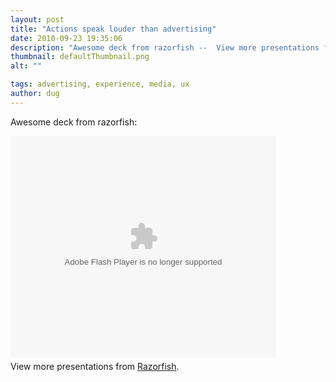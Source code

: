 ```yaml
---
layout: post
title: "Actions speak louder than advertising"
date: 2010-09-23 19:35:06
description: "Awesome deck from razorfish --  View more presentations from Razorfish&#8230;."
thumbnail: defaultThumbnail.png
alt: ""

tags: advertising, experience, media, ux
author: dug
---
```


<p>Awesome deck from razorfish:</p>

<div style="width:425px" id="__ss_2459807"><object id="__sse2459807" width="425" height="355"><param name="movie" value="http://static.slidesharecdn.com/swf/ssplayer2.swf?doc=feed09mergedwebinarfinal2-091109130924-phpapp01&amp;stripped_title=feed-the-razorfish-digital-brand-experience-report-2009-key-findings&amp;userName=razorfishmarketing" /><param name="allowFullScreen" value="true"/><param name="allowScriptAccess" value="always"/><embed name="__sse2459807" src="http://static.slidesharecdn.com/swf/ssplayer2.swf?doc=feed09mergedwebinarfinal2-091109130924-phpapp01&amp;stripped_title=feed-the-razorfish-digital-brand-experience-report-2009-key-findings&amp;userName=razorfishmarketing" type="application/x-shockwave-flash" allowscriptaccess="always" allowfullscreen="true" width="425" height="355"></embed></object><div style="padding:5px 0 12px">View more presentations from <a href="http://www.slideshare.net/razorfishmarketing">Razorfish</a>.</div></div>

